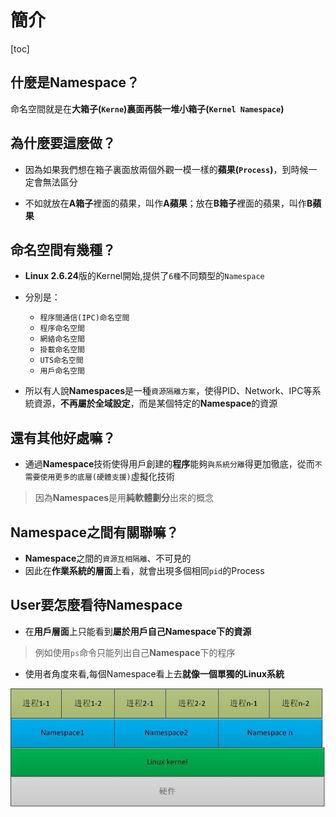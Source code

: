 # 簡介

[toc]

## 什麼是Namespace？

命名空間就是在**大箱子(`Kerne`)**裏面再裝一堆**小箱子(`Kernel Namespace`)**

## 為什麼要這麼做？

- 因為如果我們想在箱子裏面放兩個外觀一模一樣的**蘋果(`Process`)**，到時候一定會無法區分

- 不如就放在**A箱子**裡面的蘋果，叫作**A蘋果**；放在**B箱子**裡面的蘋果，叫作**B蘋果**

## 命名空間有幾種？

- **Linux 2.6.24**版的Kernel開始,提供了`6種`不同類型的`Namespace`

- 分別是：
  - `程序間通信(IPC)命名空間`
  - `程序命名空間`
  - `網絡命名空間`
  - `掛載命名空間`
  - `UTS命名空間`
  - `用戶命名空間`

- 所以有人說**Namespaces**是一種`資源隔離方案`，使得PID、Network、IPC等系統資源，**不再屬於全域設定**，而是某個特定的**Namespace**的資源

## 還有其他好處嘛？

- 通過**Namespace**技術使得用戶創建的**程序**能夠`與系統分離`得更加徹底，從而`不需要使用更多的底層(硬體支援)`虛擬化技術

> 因為**Namespaces**是用**純軟體劃分**出來的概念

## Namespace之間有關聯嘛？

- **Namespace**之間的`資源互相隔離`、不可見的
- 因此在**作業系統的層面**上看，就會出現多個相同`pid`的Process

## User要怎麼看待Namespace

- 在**用戶層面**上只能看到**屬於用戶自己Namespace下的資源**

> 例如使用`ps`命令只能列出自己**Namespace**下的程序

- 使用者角度來看,每個Namespace看上去**就像一個單獨的Linux系統**

![Linux的命名空間技術架構](images/Linux的命名空間技術架構.jpg)
